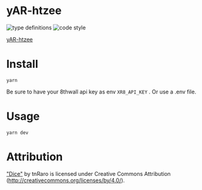 # yAR-htzee

![type definitions](https://img.shields.io/npm/types/typescript?style=flat-square)
![code style](https://img.shields.io/badge/code_style-prettier-ff69b4.svg?style=flat-square)

[yAR-htzee](https:/yAR-htzee-platane.surge.sh)

# Install

```
yarn
```

Be sure to have your 8thwall api key as env `XR8_API_KEY` . Or use a .env file.

# Usage

```
yarn dev
```

# Attribution

["Dice"](https://skfb.ly/6RtsC) by tnRaro is licensed under Creative Commons Attribution (http://creativecommons.org/licenses/by/4.0/).
